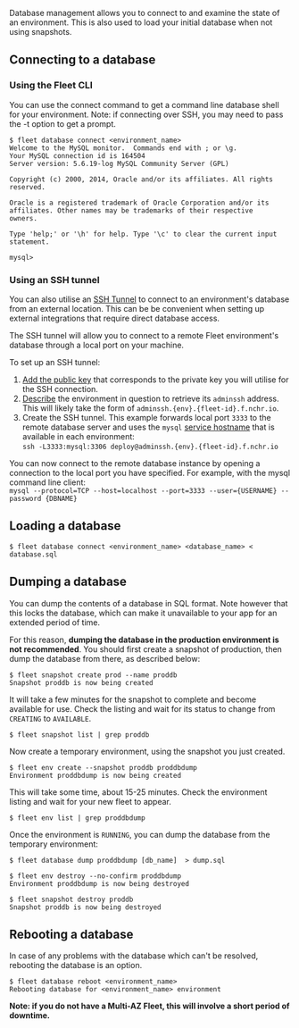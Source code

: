 Database management allows you to connect to and examine the state of an environment.
This is also used to load your initial database when not using snapshots.

## Connecting to a database

### Using the Fleet CLI

You can use the connect command to get a command line database shell for your environment.
Note: if connecting over SSH, you may need to pass the -t option to get a prompt.

```
$ fleet database connect <environment_name>
Welcome to the MySQL monitor.  Commands end with ; or \g.
Your MySQL connection id is 164504
Server version: 5.6.19-log MySQL Community Server (GPL)

Copyright (c) 2000, 2014, Oracle and/or its affiliates. All rights reserved.

Oracle is a registered trademark of Oracle Corporation and/or its
affiliates. Other names may be trademarks of their respective
owners.

Type 'help;' or '\h' for help. Type '\c' to clear the current input statement.

mysql>
```

### Using an SSH tunnel

You can also utilise an [SSH
Tunnel](https://en.wikipedia.org/wiki/Tunneling_protocol#Secure_Shell_tunneling)
to connect to an environment's database from an external location.  This can be
be convenient when setting up external integrations that require direct
database access.

The SSH tunnel will allow you to connect to a remote Fleet environment's
database through a local port on your machine.

To set up an SSH tunnel:

1. [Add the public key](manage-keys.md) that corresponds to the private key you
   will utilise for the SSH connection.
1. [Describe](manage-environments.md#describing-an-environment) the environment
   in question to retrieve its `adminssh` address.  This will likely take the
   form of `adminssh.{env}.{fleet-id}.f.nchr.io`.
1. Create the SSH tunnel.  This example forwards local port `3333` to the
   remote database server and uses the `mysql` [service
   hostname](../configuring-magento-for-fleet/service-hostnames.md) that is
   available in each environment:  
   `ssh -L3333:mysql:3306 deploy@adminssh.{env}.{fleet-id}.f.nchr.io`

You can now connect to the remote database instance by opening a connection to
the local port you have specified.  For example, with the mysql command line
client:  
`mysql --protocol=TCP --host=localhost --port=3333 --user={USERNAME} --password {DBNAME}`

## Loading a database

```
$ fleet database connect <environment_name> <database_name> < database.sql
```

## Dumping a database

You can dump the contents of a database in SQL format. Note however that this
locks the database, which can make it unavailable to your app for an extended
period of time.

For this reason, **dumping the database in the production environment is not
recommended**. You should first create a snapshot of production, then dump the
database from there, as described below:

```
$ fleet snapshot create prod --name proddb
Snapshot proddb is now being created
```

It will take a few minutes for the snapshot to complete and become available
for use. Check the listing and wait for its status to change from `CREATING` to
`AVAILABLE`.

```
$ fleet snapshot list | grep proddb
```

Now create a temporary environment, using the snapshot you just created.
```
$ fleet env create --snapshot proddb proddbdump
Environment proddbdump is now being created
```

This will take some time, about 15-25 minutes. Check the environment listing
and wait for your new fleet to appear.

```
$ fleet env list | grep proddbdump
```

Once the environment is `RUNNING`, you can dump the database from the temporary
environment:

```
$ fleet database dump proddbdump [db_name]  > dump.sql

$ fleet env destroy --no-confirm proddbdump
Environment proddbdump is now being destroyed

$ fleet snapshot destroy proddb
Snapshot proddb is now being destroyed
```

## Rebooting a database

In case of any problems with the database which can't be resolved, rebooting the database is an option.

```
$ fleet database reboot <environment_name>
Rebooting database for <environment_name> environment
```

**Note: if you do not have a Multi-AZ Fleet, this will involve a short period of downtime.**
